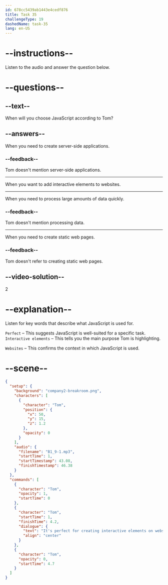 ```yaml
---
id: 678cc5439ab1443e4cedf876
title: Task 35
challengeType: 19
dashedName: task-35
lang: en-US
---
```


<!-- (audio) Tom: It's perfect for creating interactive elements on websites. -->

# --instructions--

Listen to the audio and answer the question below.

# --questions--

## --text--

When will you choose JavaScript according to Tom?

## --answers--

When you need to create server-side applications.

### --feedback--

Tom doesn't mention server-side applications.

---

When you want to add interactive elements to websites.

---

When you need to process large amounts of data quickly.

### --feedback--

Tom doesn't mention processing data.

---

When you need to create static web pages.

### --feedback--

Tom doesn't refer to creating static web pages.

## --video-solution--

2

# --explanation--

Listen for key words that describe what JavaScript is used for.  

`Perfect` – This suggests JavaScript is well-suited for a specific task.  
`Interactive elements` – This tells you the main purpose Tom is highlighting.  

`Websites` – This confirms the context in which JavaScript is used.  

# --scene--

```json
{
  "setup": {
    "background": "company2-breakroom.png",
    "characters": [
      {
        "character": "Tom",
        "position": {
          "x": 50,
          "y": 15,
          "z": 1.2
        },
        "opacity": 0
      }
    ],
    "audio": {
      "filename": "B1_9-1.mp3",
      "startTime": 1,
      "startTimestamp": 43.08,
      "finishTimestamp": 46.38
    }
  },
  "commands": [
    {
      "character": "Tom",
      "opacity": 1,
      "startTime": 0
    },
    {
      "character": "Tom",
      "startTime": 1,
      "finishTime": 4.2,
      "dialogue": {
        "text": "It's perfect for creating interactive elements on websites.",
        "align": "center"
      }
    },
    {
      "character": "Tom",
      "opacity": 0,
      "startTime": 4.7
    }
  ]
}
```
